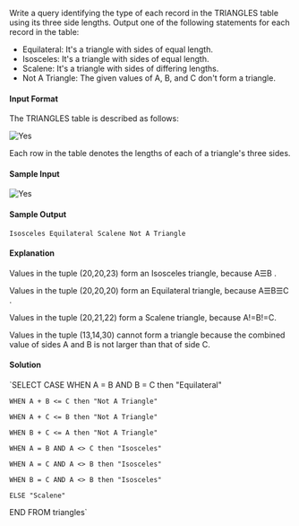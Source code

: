 Write a query identifying the type of each record in the TRIANGLES table using its three side lengths. Output one of the following statements for each record in the table:

* Equilateral: It's a triangle with  sides of equal length.
* Isosceles: It's a triangle with  sides of equal length.
* Scalene: It's a triangle with  sides of differing lengths.
* Not A Triangle: The given values of A, B, and C don't form a triangle.

#### Input Format
The TRIANGLES table is described as follows:

![Yes](https://i.imgur.com/P9DDuCd.png)

Each row in the table denotes the lengths of each of a triangle's three sides.

#### Sample Input

![Yes](https://i.imgur.com/ipU5YfH.png)

#### Sample Output

`Isosceles
Equilateral
Scalene
Not A Triangle`

#### Explanation

Values in the tuple (20,20,23) form an Isosceles triangle, because A☰B .

Values in the tuple (20,20,20) form an Equilateral triangle, because A☰B☰C .

Values in the tuple (20,21,22) form a Scalene triangle, because A!=B!=C.

Values in the tuple (13,14,30) cannot form a triangle because the combined value of sides A and B is not larger than that of side C.


#### Solution

`SELECT
  CASE
    WHEN A = B AND B = C then "Equilateral"
    
    WHEN A + B <= C then "Not A Triangle"
    
    WHEN A + C <= B then "Not A Triangle"
    
    WHEN B + C <= A then "Not A Triangle"
    
    WHEN A = B AND A <> C then "Isosceles"
    
    WHEN A = C AND A <> B then "Isosceles"
    
    WHEN B = C AND A <> B then "Isosceles"
    
    ELSE "Scalene"
  END
FROM triangles`
